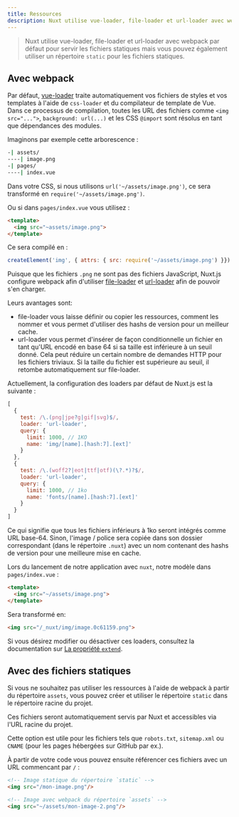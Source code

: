 ```yaml
---
title: Ressources
description: Nuxt utilise vue-loader, file-loader et url-loader avec webpack par défaut pour servir les fichiers statiques mais vous pouvez également utiliser un répertoire `static` pour les fichiers statiques.
---
```


> Nuxt utilise vue-loader, file-loader et url-loader avec webpack par défaut pour servir les fichiers statiques mais vous pouvez également utiliser un répertoire `static` pour les fichiers statiques.

## Avec webpack

Par défaut, [vue-loader](http://vue-loader.vuejs.org/en/) traite automatiquement vos fichiers de styles et vos templates à l'aide de `css-loader` et du compilateur de template de Vue. Dans ce processus de compilation, toutes les URL des fichiers comme `<img src="...">`, `background: url(...)` et les CSS `@import` sont résolus en tant que dépendances des modules.

Imaginons par exemple cette arborescence :

```bash
-| assets/
----| image.png
-| pages/
----| index.vue
```

Dans votre CSS, si nous utilisons `url('~/assets/image.png')`, ce sera transformé en `require('~/assets/image.png')`.

Ou si dans `pages/index.vue` vous utilisez :
```html
<template>
  <img src="~assets/image.png">
</template>
```

Ce sera compilé en :

```js
createElement('img', { attrs: { src: require('~/assets/image.png') }})
```

Puisque que les fichiers `.png` ne sont pas des fichiers JavaScript, Nuxt.js configure webpack afin d'utiliser [file-loader](https://github.com/webpack/file-loader) et [url-loader](https://github.com/webpack/url-loader) afin de pouvoir s'en charger.

Leurs avantages sont:
- file-loader vous laisse définir ou copier les ressources, comment les nommer et vous permet d'utiliser des hashs de version pour un meilleur cache.
- url-loader vous permet d'insérer de façon conditionnelle un fichier en tant qu'URL encodé en base 64 si sa taille est inférieure à un seuil donné. Cela peut réduire un certain nombre de demandes HTTP pour les fichiers triviaux. Si la taille du fichier est supérieure au seuil, il retombe automatiquement sur file-loader.

Actuellement, la configuration des loaders par défaut de Nuxt.js est la suivante :

```js
[
  {
    test: /\.(png|jpe?g|gif|svg)$/,
    loader: 'url-loader',
    query: {
      limit: 1000, // 1KO
      name: 'img/[name].[hash:7].[ext]'
    }
  },
  {
    test: /\.(woff2?|eot|ttf|otf)(\?.*)?$/,
    loader: 'url-loader',
    query: {
      limit: 1000, // 1ko
      name: 'fonts/[name].[hash:7].[ext]'
    }
  }
]
```

Ce qui signifie que tous les fichiers inférieurs à 1ko seront intégrés comme URL base-64. Sinon, l'image / police sera copiée dans son dossier correspondant (dans le répertoire `.nuxt`) avec un nom contenant des hashs de version pour une meilleure mise en cache.

Lors du lancement de notre application avec `nuxt`, notre modèle dans `pages/index.vue` :

```html
<template>
  <img src="~/assets/image.png">
</template>
```

Sera transformé en:
```html
<img src="/_nuxt/img/image.0c61159.png">
```

Si vous désirez modifier ou désactiver ces loaders, consultez la documentation sur [La propriété `extend`](/api/configuration-build#extend).

## Avec des fichiers statiques

Si vous ne souhaitez pas utiliser les ressources à l'aide de webpack à partir du répertoire `assets`, vous pouvez créer et utiliser le répertoire `static` dans le répertoire racine du projet.

Ces fichiers seront automatiquement servis par Nuxt et accessibles via l'URL racine du projet.

Cette option est utile pour les fichiers tels que `robots.txt`, `sitemap.xml` ou `CNAME` (pour les pages hébergées sur GitHub par ex.).

À partir de votre code vous pouvez ensuite référencer ces fichiers avec un URL commencant par `/` :

```html
<!-- Image statique du répertoire `static` -->
<img src="/mon-image.png"/>

<!-- Image avec webpack du répertoire `assets` -->
<img src="~/assets/mon-image-2.png"/>
```
